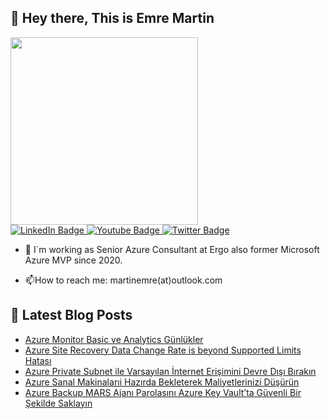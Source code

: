 ## 👋 Hey there, This is Emre Martin  

<div id="header" align="left">
  <img src="https://media.giphy.com/media/bk8UGCysurqC2gmJ0o/giphy.gif" width="300"/>
</div>
<div id="badges"  align="left" >
  <a href="[your-linkedin-URL](https://www.linkedin.com/in/martinemre/)">
    <img src="https://img.shields.io/badge/LinkedIn-blue?style=for-the-badge&logo=linkedin&logoColor=white" alt="LinkedIn Badge"/>
  </a>
  <a href="your-youtube-URL">
    <img src="https://img.shields.io/badge/YouTube-red?style=for-the-badge&logo=youtube&logoColor=white" alt="Youtube Badge"/>
  </a>
  <a href="https://x.com/emr3martin?t=rQD5H0AYuUFkWg3nthiu8w&s=09">
    <img src="https://img.shields.io/badge/Twitter-blue?style=for-the-badge&logo=twitter&logoColor=white" alt="Twitter Badge"/>
  </a>   
</div>

- :telescope: I`m working as Senior Azure Consultant at Ergo also former Microsoft Azure MVP since 2020.

- :mailbox:How to reach me: martinemre(at)outlook.com
  
## 📩 Latest Blog Posts 
<!-- BLOG-POST-LIST:START -->
- [Azure Monitor Basic ve Analytics Günlükler](https://martinemre.github.io/azure/Azure-Monitor-Basic-and-Analytics-logs/)
- [Azure Site Recovery Data Change Rate is beyond Supported Limits Hatası](https://martinemre.github.io/azure/Data-Change-Rate-Beyond-Supported-Limits/)
- [Azure Private Subnet ile Varsayılan İnternet Erişimini Devre Dışı Bırakın](https://martinemre.github.io/azure/Azure-Private-Subnets/)
- [Azure Sanal Makinalarıi Hazırda Bekleterek Maliyetlerinizi Düşürün](https://martinemre.github.io/azure/Azure-VM-hibernation/)
- [Azure Backup MARS Ajanı Parolasını Azure Key Vault’ta Güvenli Bir Şekilde Saklayın](https://martinemre.github.io/azure/Mars-Agent-Passphrase/)
<!-- BLOG-POST-LIST:END -->


